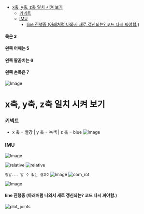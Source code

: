 - [x축, y축, z축 일치 시켜 보기](#x축-y축-z축-일치-시켜-보기)
    - [키넥트](#키넥트)
    - [IMU](#imu)
      - [line 진행중 (아래처럼 나와서 새로 갱신되는? 코드 다시 짜야함.)](#line-진행중-아래처럼-나와서-새로-갱신되는-코드-다시-짜야함)

#### 목은 3
#### 왼쪽 어깨는 5
#### 왼쪽 팔꿈치는 6
#### 왼쪽 손목은 7
![Image](https://i.imgur.com/yJEK86j.png)
# x축, y축, z축 일치 시켜 보기
### 키넥트
- x 축 = 빨강 | y 축 = 녹색 | z 축 = blue
![Image](https://i.imgur.com/I4pgG6J.png)

### IMU
![Image](https://i.imgur.com/Ylqw2cc.png)

![relative](https://user-images.githubusercontent.com/48379869/149250661-323dad60-5278-4ed8-b738-1a9d8d123f96.gif)
![relative](https://user-images.githubusercontent.com/48379869/149257252-bbb86613-37b4-4e03-aec8-2e68dcdc9ac1.gif)

`정말... 알 수 없는 결과2`
![Image](https://i.imgur.com/2WmLXwb.png)
![com_rot](https://user-images.githubusercontent.com/48379869/149272475-633f6bb2-ab09-4d3f-9dbc-b659764390a4.gif)

![Image](https://i.imgur.com/gfdtgKD.png)
#### line 진행중 (아래처럼 나와서 새로 갱신되는? 코드 다시 짜야함.)
![plot_joints](https://user-images.githubusercontent.com/48379869/149237154-45646511-be0a-4ca5-b1be-30dc73da0ef0.gif)

